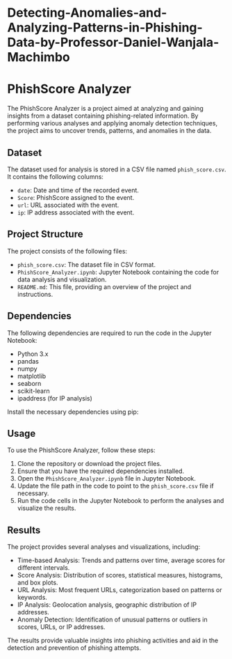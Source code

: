 # Detecting-Anomalies-and-Analyzing-Patterns-in-Phishing-Data-by-Professor-Daniel-Wanjala-Machimbo
# PhishScore Analyzer

The PhishScore Analyzer is a project aimed at analyzing and gaining insights from a dataset containing phishing-related information. By performing various analyses and applying anomaly detection techniques, the project aims to uncover trends, patterns, and anomalies in the data.

## Dataset

The dataset used for analysis is stored in a CSV file named `phish_score.csv`. It contains the following columns:

- `date`: Date and time of the recorded event.
- `Score`: PhishScore assigned to the event.
- `url`: URL associated with the event.
- `ip`: IP address associated with the event.

## Project Structure

The project consists of the following files:

- `phish_score.csv`: The dataset file in CSV format.
- `PhishScore_Analyzer.ipynb`: Jupyter Notebook containing the code for data analysis and visualization.
- `README.md`: This file, providing an overview of the project and instructions.

## Dependencies

The following dependencies are required to run the code in the Jupyter Notebook:

- Python 3.x
- pandas
- numpy
- matplotlib
- seaborn
- scikit-learn
- ipaddress (for IP analysis)

Install the necessary dependencies using pip:


## Usage

To use the PhishScore Analyzer, follow these steps:

1. Clone the repository or download the project files.
2. Ensure that you have the required dependencies installed.
3. Open the `PhishScore_Analyzer.ipynb` file in Jupyter Notebook.
4. Update the file path in the code to point to the `phish_score.csv` file if necessary.
5. Run the code cells in the Jupyter Notebook to perform the analyses and visualize the results.

## Results

The project provides several analyses and visualizations, including:

- Time-based Analysis: Trends and patterns over time, average scores for different intervals.
- Score Analysis: Distribution of scores, statistical measures, histograms, and box plots.
- URL Analysis: Most frequent URLs, categorization based on patterns or keywords.
- IP Analysis: Geolocation analysis, geographic distribution of IP addresses.
- Anomaly Detection: Identification of unusual patterns or outliers in scores, URLs, or IP addresses.

The results provide valuable insights into phishing activities and aid in the detection and prevention of phishing attempts.


